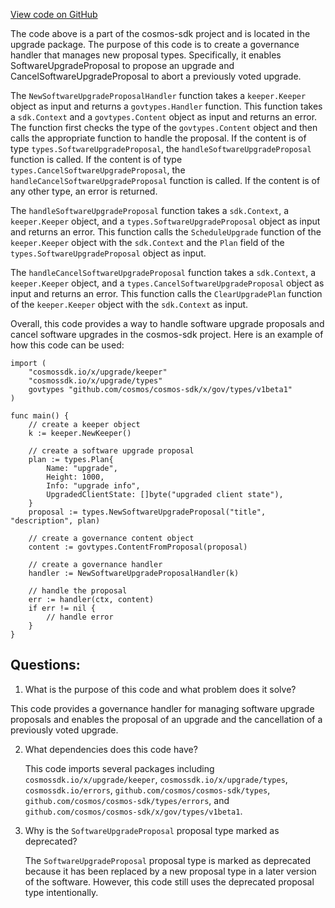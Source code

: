 [View code on GitHub](https://github.com/cosmos/cosmos-sdk.git/x/upgrade/handler.go)

The code above is a part of the cosmos-sdk project and is located in the upgrade package. The purpose of this code is to create a governance handler that manages new proposal types. Specifically, it enables SoftwareUpgradeProposal to propose an upgrade and CancelSoftwareUpgradeProposal to abort a previously voted upgrade.

The `NewSoftwareUpgradeProposalHandler` function takes a `keeper.Keeper` object as input and returns a `govtypes.Handler` function. This function takes a `sdk.Context` and a `govtypes.Content` object as input and returns an error. The function first checks the type of the `govtypes.Content` object and then calls the appropriate function to handle the proposal. If the content is of type `types.SoftwareUpgradeProposal`, the `handleSoftwareUpgradeProposal` function is called. If the content is of type `types.CancelSoftwareUpgradeProposal`, the `handleCancelSoftwareUpgradeProposal` function is called. If the content is of any other type, an error is returned.

The `handleSoftwareUpgradeProposal` function takes a `sdk.Context`, a `keeper.Keeper` object, and a `types.SoftwareUpgradeProposal` object as input and returns an error. This function calls the `ScheduleUpgrade` function of the `keeper.Keeper` object with the `sdk.Context` and the `Plan` field of the `types.SoftwareUpgradeProposal` object as input.

The `handleCancelSoftwareUpgradeProposal` function takes a `sdk.Context`, a `keeper.Keeper` object, and a `types.CancelSoftwareUpgradeProposal` object as input and returns an error. This function calls the `ClearUpgradePlan` function of the `keeper.Keeper` object with the `sdk.Context` as input.

Overall, this code provides a way to handle software upgrade proposals and cancel software upgrades in the cosmos-sdk project. Here is an example of how this code can be used:

```
import (
    "cosmossdk.io/x/upgrade/keeper"
    "cosmossdk.io/x/upgrade/types"
    govtypes "github.com/cosmos/cosmos-sdk/x/gov/types/v1beta1"
)

func main() {
    // create a keeper object
    k := keeper.NewKeeper()

    // create a software upgrade proposal
    plan := types.Plan{
        Name: "upgrade",
        Height: 1000,
        Info: "upgrade info",
        UpgradedClientState: []byte("upgraded client state"),
    }
    proposal := types.NewSoftwareUpgradeProposal("title", "description", plan)

    // create a governance content object
    content := govtypes.ContentFromProposal(proposal)

    // create a governance handler
    handler := NewSoftwareUpgradeProposalHandler(k)

    // handle the proposal
    err := handler(ctx, content)
    if err != nil {
        // handle error
    }
}
```
## Questions: 
 1. What is the purpose of this code and what problem does it solve?
   
   This code provides a governance handler for managing software upgrade proposals and enables the proposal of an upgrade and the cancellation of a previously voted upgrade.

2. What dependencies does this code have?
   
   This code imports several packages including `cosmossdk.io/x/upgrade/keeper`, `cosmossdk.io/x/upgrade/types`, `cosmossdk.io/errors`, `github.com/cosmos/cosmos-sdk/types`, `github.com/cosmos/cosmos-sdk/types/errors`, and `github.com/cosmos/cosmos-sdk/x/gov/types/v1beta1`.

3. Why is the `SoftwareUpgradeProposal` proposal type marked as deprecated?
   
   The `SoftwareUpgradeProposal` proposal type is marked as deprecated because it has been replaced by a new proposal type in a later version of the software. However, this code still uses the deprecated proposal type intentionally.